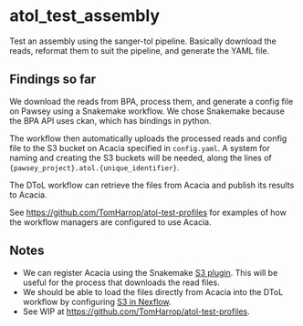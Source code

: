 # atol_test_assembly

Test an assembly using the sanger-tol pipeline. Basically download the reads,
reformat them to suit the pipeline, and generate the YAML file.

## Findings so far

We download the reads from BPA, process them, and generate a config file on
Pawsey using a Snakemake workflow. We chose Snakemake because the BPA API uses
ckan, which has bindings in python.

The workflow then automatically uploads the processed reads and config file to
the S3 bucket on Acacia specified in `config.yaml`. A system for naming and
creating the S3 buckets will be needed, along the lines of
`{pawsey_project}.atol.{unique_identifier}`.

The DToL workflow can retrieve the files from Acacia and publish its results to
Acacia.

See https://github.com/TomHarrop/atol-test-profiles for examples of how the
workflow managers are configured to use Acacia.

## Notes

- We can register Acacia using the Snakemake [S3
  plugin](https://snakemake.github.io/snakemake-plugin-catalog/plugins/storage/s3.html).
  This will be useful for the process that downloads the read files.
- We should be able to load the files directly from Acacia into the DToL
  workflow by configuring [S3 in
  Nexflow](https://www.nextflow.io/docs/latest/amazons3.html#s3-compatible-storage).
- See WIP at https://github.com/TomHarrop/atol-test-profiles.

